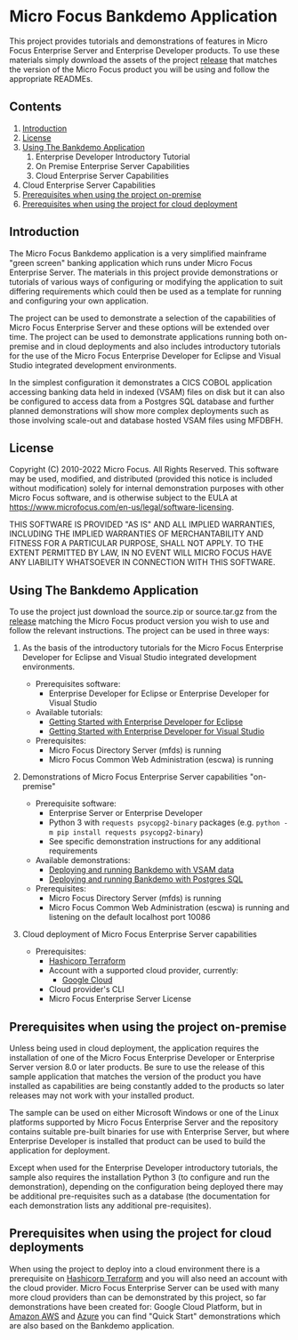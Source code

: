 # Micro Focus Bankdemo Application
This project provides tutorials and demonstrations of features in Micro Focus Enterprise Server and Enterprise Developer products.
To use these materials simply download the assets of the project [release](https://github.com/MicroFocus/BankDemo/releases) that matches the version of the Micro Focus product you 
will be using and follow the appropriate READMEs.

## Contents

1. [Introduction](#intro)
1. [License](#license)
1. [Using The Bankdemo Application](#using)
    1. Enterprise Developer Introductory Tutorial
    1. On Premise Enterprise Server Capabilities
    1. Cloud Enterprise Server Capabilities
1. Cloud Enterprise Server Capabilities
1. [Prerequisites when using the project on-premise](#onpremprereq)
1. [Prerequisites when using the project for cloud deployment](#cloudrereq)

## <a name="intro"></a>Introduction

The Micro Focus Bankdemo application is a very simplified mainframe "green screen" banking application which runs under Micro Focus 
Enterprise Server. The materials in this project provide demonstrations or tutorials of various ways of configuring or modifying the application
to suit differing requirements which could then be used as a template for running and configuring your own application.

The project can be used to demonstrate a selection of the capabilities of Micro Focus Enterprise Server and these options will be extended over time. 
The project can be used to demonstrate applications running both on-premise and in cloud deployments and also includes introductory tutorials for the use of
the Micro Focus Enterprise Developer for Eclipse and Visual Studio integrated development environments.

In the simplest configuration it demonstrates a CICS COBOL application accessing banking data held in indexed (VSAM) files on disk but it can also be configured
to access data from a Postgres SQL database and further planned demonstrations will show more complex deployments such as those involving scale-out and database hosted VSAM files using MFDBFH.

## <a name="license"></a>License

Copyright (C) 2010-2022 Micro Focus.  All Rights Reserved.
This software may be used, modified, and distributed 
(provided this notice is included without modification)
solely for internal demonstration purposes with other 
Micro Focus software, and is otherwise subject to the EULA at
https://www.microfocus.com/en-us/legal/software-licensing.

THIS SOFTWARE IS PROVIDED "AS IS" AND ALL IMPLIED 
WARRANTIES, INCLUDING THE IMPLIED WARRANTIES OF
MERCHANTABILITY AND FITNESS FOR A PARTICULAR PURPOSE,
SHALL NOT APPLY.
TO THE EXTENT PERMITTED BY LAW, IN NO EVENT WILL 
MICRO FOCUS HAVE ANY LIABILITY WHATSOEVER IN CONNECTION
WITH THIS SOFTWARE.

## <a name="using"></a>Using The Bankdemo Application
To use the project just download the source.zip or source.tar.gz from the [release](https://github.com/MicroFocus/BankDemo/releases) matching the Micro Focus product version you wish to use and follow the relevant instructions. The project can be used in three ways:
1. As the basis of the introductory tutorials for the Micro Focus Enterprise Developer for Eclipse and Visual Studio integrated development environments.
    - Prerequisites software: 
        - Enterprise Developer for Eclipse or Enterprise Developer for Visual Studio
    - Available tutorials:
        - [Getting Started with Enterprise Developer for Eclipse](tutorial/gettingstarted/eclipse/README.md)
        - [Getting Started with Enterprise Developer for Visual Studio](tutorial/gettingstarted/visualstudio/README.md)
    - Prerequisites: 
        - Micro Focus Directory Server (mfds) is running
        - Micro Focus Common Web Administration (escwa) is running

2. Demonstrations of Micro Focus Enterprise Server capabilities "on-premise"
    - Prerequisite software: 
        - Enterprise Server or Enterprise Developer
        - Python 3 with `requests psycopg2-binary` packages (e.g. `python -m pip install requests psycopg2-binary`)
        - See specific demonstration instructions for any additional requirements
    - Available demonstrations:
        - [Deploying and running Bankdemo with VSAM data](demos/onprem/vsam/README.md) 
        - [Deploying and running Bankdemo with Postgres SQL](demos/onprem/psql/README.md) 
    - Prerequisites: 
        - Micro Focus Directory Server (mfds) is running
        - Micro Focus Common Web Administration (escwa) is running and listening on the default localhost port 10086

3. Cloud deployment of Micro Focus Enterprise Server capabilities
    - Prerequisites: 
        - [Hashicorp Terraform](https://www.terraform.io/)
        - Account with a supported cloud provider, currently:
            - [Google Cloud](https://cloud.google.com)
        - Cloud provider's CLI
        - Micro Focus Enterprise Server License







## <a name="onpremprereq"></a>Prerequisites when using the project on-premise
Unless being used in cloud deployment, the application requires the installation of one of the Micro Focus Enterprise Developer or Enterprise Server 
version 8.0 or later products. 
Be sure to use the release of this sample application that matches the version of the product you have installed as capabilities are being 
constantly added to the products so later releases may not work with your installed product.

The sample can be used on either Microsoft Windows or one of the Linux platforms supported by Micro Focus Enterprise Server and the repository 
contains suitable pre-built binaries for use with Enterprise Server, but where Enterprise Developer is installed that product can be used 
to build the application for deployment.

Except when used for the Enterprise Developer introductory tutorials, the sample also requires the installation Python 3 (to configure and
run the demonstration), depending on the configuration being deployed there may be additional pre-requisites such as a database 
(the documentation for each demonstration lists any additional pre-requisites).

## <a name="cloudrereq"></a>Prerequisites when using the project for cloud deployments
When using the project to deploy into a cloud environment there is a prerequisite on [Hashicorp Terraform](https://www.terraform.io/) 
and you will also need an account with the cloud provider. 
Micro Focus Enterprise Server can be used with many more cloud providers than can be demonstrated
by this project, so far demonstrations have been created for: Google Cloud Platform, but in  
[Amazon AWS](https://github.com/aws-quickstart/quickstart-microfocus-amc-es) and [Azure](https://azuremarketplace.microsoft.com/en-us/marketplace/apps/micro-focus.mfes?tab=Overview) you can find "Quick Start" demonstrations which are also based on the Bankdemo application.


